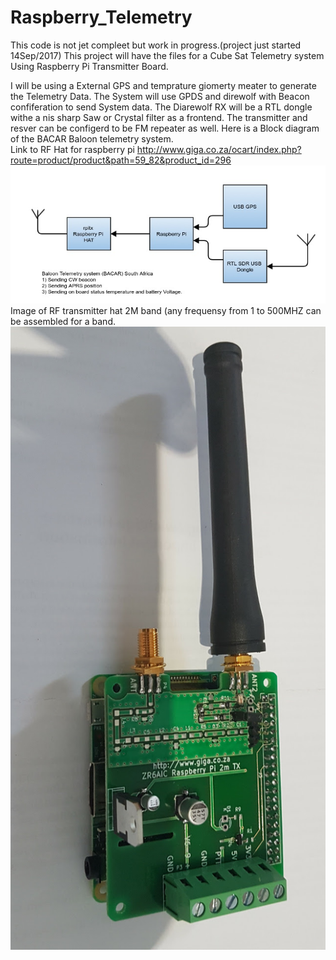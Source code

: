 # Raspberry_Telemetry
This code is not jet compleet but work in progress.(project just started 14Sep/2017)
This project will have the files for a Cube Sat Telemetry system Using Raspberry Pi Transmitter Board.

I will be using a External GPS and temprature giomerty meater to generate the Telemetry Data.
The System will use GPDS and direwolf with Beacon confiferation to send System data.
The Diarewolf RX will be a RTL dongle withe a nis sharp Saw or Crystal filter as a frontend.
The transmitter and resver can be configerd to be FM repeater as well.
Here is a Block diagram of the BACAR Baloon telemetry system.<br>
Link to RF Hat for raspberry pi http://www.giga.co.za/ocart/index.php?route=product/product&path=59_82&product_id=296
![Alt text](Bacar_telemetry_1.png?raw=true "Block diagram")<br>
Image of RF transmitter hat 2M band (any frequensy from 1 to 500MHZ can be assembled for a band.<br>
![Alt text](RaspberrpiRTX1_1s.jpg?raw=true "RF HAT for Raspberry PI")<br>
